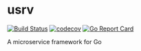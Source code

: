 # usrv
[![Build Status](https://travis-ci.org/achilleasa/usrv.svg?branch=master)](https://travis-ci.org/achilleasa/usrv)
[![codecov](https://codecov.io/gh/achilleasa/usrv/branch/master/graph/badge.svg)](https://codecov.io/gh/achilleasa/usrv)
[![Go Report Card](https://goreportcard.com/badge/github.com/achilleasa/usrv)](https://goreportcard.com/report/github.com/achilleasa/usrv)

A microservice framework for Go
